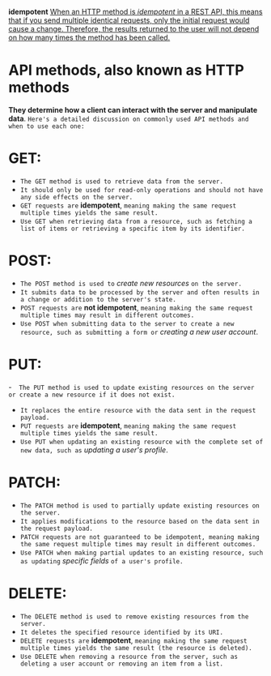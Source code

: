 **idempotent** [When an HTTP method is _idempotent_ in a REST API, this means that if you send multiple identical requests, only the initial request would cause a change. Therefore, the results returned to the user will not depend on how many times the method has been called.]()

# API methods, also known as HTTP methods

**They determine how a client can interact with the server and manipulate data**. `Here's a detailed discussion on commonly used API methods and when to use each one:`

# GET:

- `The GET method is used to retrieve data from the server.`
- `It should only be used for read-only operations and should not have any side effects on the server.`
- `GET requests are` **idempotent**, `meaning making the same request multiple times yields the same result.`
- `Use GET when retrieving data from a resource, such as fetching a list of items or retrieving a specific item by its identifier.`

# POST:

- `The POST method is used to` _create new resources_ `on the server.`
- `It submits data to be processed by the server and often results in a change or addition to the server's state.`
- `POST requests are` **not idempotent**, `meaning making the same request multiple times may result in different outcomes.`
- `Use POST when submitting data to the server to create a new resource, such as submitting a form or` _creating a new user account_.

# PUT:

-`  The PUT method is used to update existing resources on the server or create a new resource if it does not exist.`

- `It replaces the entire resource with the data sent in the request payload.`
- `PUT requests are` **idempotent**, `meaning making the same request multiple times yields the same result.`
- `Use PUT when updating an existing resource with the complete set of new data, such as` _updating a user's profile_.

# PATCH:

- `The PATCH method is used to partially update existing resources on the server.`
- `It applies modifications to the resource based on the data sent in the request payload.`
- `PATCH requests are not guaranteed to be idempotent, meaning making the same request multiple times may result in different outcomes.`
- `Use PATCH when making partial updates to an existing resource, such as updating` _specific fields_ `of a user's profile.`

# DELETE:

- `The DELETE method is used to remove existing resources from the server.`
- `It deletes the specified resource identified by its URI.`
- `DELETE requests are` **idempotent**, `meaning making the same request multiple times yields the same result (the resource is deleted).`
- `Use DELETE when removing a resource from the server, such as deleting a user account or removing an item from a list.`
